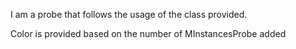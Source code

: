 I am a probe that follows the usage of the class provided.

Color is provided based on the number of MInstancesProbe added